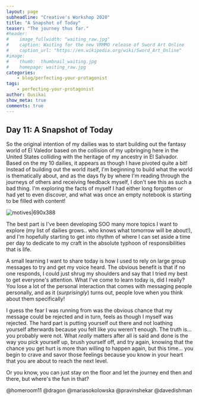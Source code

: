 ```yaml
---
layout: page
subheadline: "Creative's Workshop 2020"
title: "A Snapshot of Today"
teaser: "The journey thus far."
#header:
#    image_fullwidth: "waiting_raw.jpg"
#    caption: Waiting for the new VRMMO release of Sword Art Online
#    caption_url: "https://en.wikipedia.org/wiki/Sword_Art_Online"
#image:
#    thumb:  thumbnail_waiting.jpg
#    homepage: waiting_raw.jpg
categories:
    - blog/perfecting-your-protagonist
tags:
    - perfecting-your-protagonist
author: Ousikai
show_meta: true
comments: true
---
```

## Day 11: A Snapshot of Today 

So the original intention of my dailies was to start building out the fantasy world of El Valedor based on the collision of my upbringing here in the United States colliding with the heritage of my ancestry in El Salvador. Based on the my 10 dailies, it appears as though I have pivoted quite a bit! Instead of building out the world itself, I'm beginning to build what the world is thematically about, and as the days fly by where I'm reading through the journeys of others and receiving feedback myself, I don't see this as such a bad thing. I'm exploring the facts of myself I had either long forgotten or had yet to even discover, and what was once an empty notebook is starting to be filled with content!

![motives|690x388](upload://qKEJAD6v1ecj0sDBDtQ3SlbquIn.png) 

The best part is I've been developing SOO many more topics I want to explore (my list of dailies grows.. who knows what tomorrow will be about!), and I'm hopefully starting to get into rhythm of where I can set aside a time per day to dedicate to my craft in the absolute typhoon of responsibilities that is life. 

A small learning I want to share today is how I used to rely on large group messages to try and get my voice heard. The obvious benefit is that if no one responds, I could just shrug my shoulders and say that I tried my best to get everyone's attention. What I've come to learn today is, did I really? You lose a lot of the personal interaction that comes with messaging people personally, and as it (*surprisingly*) turns out, people love when you think about them specifically! 

I guess the fear I was running from was the obvious chance that my message could be rejected and in turn, feels as though I myself was rejected. The hard part is putting yourself out there and not loathing yourself afterwards because you felt like you weren't enough. The truth is... you probably were not. What *really* matters after all is said and done is the way you pick yourself up, brush yourself off, and try again, knowing that the chance you get hurt is more than willing to happen again, but this time... you begin to crave and savor those feelings because you know in your heart that you are about to reach the next level.

Or you know, you can just stay on the floor and let the journey end then and there, but where's the fun in that?

@homeroom11 @dragon @mariasokolowska @pravinshekar  @davedishman